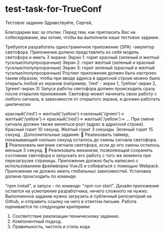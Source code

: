 # test-task-for-TrueConf
Тестовое задание
Здравствуйте, Сергей,

Благодарим вас за отклик. Перед тем, как пригласить Вас на собеседование, мы хотим, чтобы вы выполнили наше тестовое задание.

Требуется разработать одностраничное приложение (SPA) -эмулятор светофора.
Приложение должно представлять из себя модель светофора и иметь 3 экрана:
Экран 1: горит красный (зеленый и желтый тусклые/полупрозрачные)
Экран 2: горит желтый (зеленый и
красный тусклые/полупрозрачные)
Экран 3: горит зеленый (красный и желтый тусклые/полупрозрачные)
Роутинг приложения должен быть настроен таким образом, чтобы при вводе адреса в
адресной строке можно было открыть любой из экранов
(например,
‘/red’ - экран  1,
‘/yellow’-экран 2,
‘/green’-экран 3)
Запуск работы светофора должен происходить сразу после открытия приложения.
Светофор может начинать свою работу с любого сигнала, в зависимости от открытого
экрана, и должен работать циклически:

 красный('/red')-> желтый('/yellow')->зеленый('/green')-> желтый('/yellow')-> красный('/red')-> желтый('/yellow')-> ...
При смене сигнала должен также меняться роут (адрес в адресной строке).
Красный горит 10 секунд.
Желтый горит 3 секунды.
Зеленый горит 15 секунд
.
Дополнительные задания:
 Реализовать таймер, показывающий сколько секунд осталось до смены сигнала
светофора.
 Реализовать мигание сигнала светофора, если до его смены осталось меньше 3
секунд.
 Реализовать механизм, позволяющий сохранять состояние
светофора и запускать его работу с того же момента при перезагрузке страницы.
Приложение должно быть написано с использованием фреймворка
VueJS и собираться с помощью Webpack.
Приложение не должно иметь глобальных зависимостей.
Установка должна происходить по команде:

 "npm install", а запуск - по команде: "npm run start".
Дизайн приложения остается на усмотрение разработчика, ничего сложного не нужно.
Выполненное задание нужно загрузить в публичный репозиторий на Github, и отправить
ссылку на него в ответом письме.
Работа оценивается по следующим критериям:
1. Соответствие реализации техническому заданию.
2. Компонентный подход.
3. Правильность, чистота и стиль кода.

